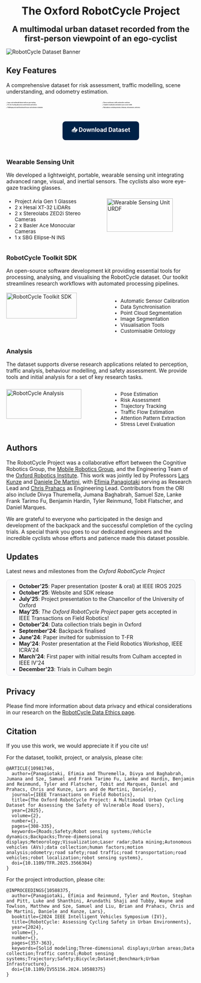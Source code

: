 
<div align="center">

# The Oxford RobotCycle Project

<span style="font-size: 1.5em; font-weight: bold;">A multimodal urban dataset recorded from the first-person viewpoint of an ego-cyclist</span>

</div>


![RobotCycle Dataset Banner](/images/banner.png)

## Key Features

A comprehensive dataset for risk assessment, traffic modelling, scene understanding, and odometry estimation.

<div style="display: grid; grid-template-columns: 1fr 1fr; gap: 0.5rem; margin-top: 1rem;">
<div style="font-size: 0.2em;">

<span style="font-size:0.8em;vertical-align:middle;">✔️</span> **Large-scale multimodal dataset with eye-gaze tracking**

<span style="font-size:0.8em;vertical-align:middle;">✔️</span> **70+ km of cycling data across varied terrains and inclines**

<span style="font-size:0.8em;vertical-align:middle;">✔️</span> **Challenging real-world benchmark for pose and odometry estimation**

</div>
<div style="font-size: 0.2em;">

<span style="font-size:0.8em;vertical-align:middle;">✔️</span> **Diverse road layouts, traffic and weather conditions**

<span style="font-size:0.8em;vertical-align:middle;">✔️</span> **Complete visualisation and analysis open-source toolkit**

<span style="font-size:0.8em;vertical-align:middle;">✔️</span> **Risk analysis correlating attention, behaviour, infrastructure, and stress**

</div>
</div>

<div style="text-align: center; margin: 2rem 0; margin-bottom: 3rem">
<a href="/download" style="display: inline-block; background-color: #002147; color: white; padding: 12px 24px; border-radius: 8px; text-decoration: none; font-weight: bold; font-size: 1.1em; transition: background-color 0.3s ease;" onmouseover="this.style.backgroundColor='#001a38'" onmouseout="this.style.backgroundColor='#002147'">
📥 Download Dataset
</a>
</div>



### Wearable Sensing Unit

We developed a lightweight, portable, wearable sensing unit integrating advanced range, visual, and inertial sensors. The cyclists also wore eye-gaze tracking glasses.

<div style="display: grid; grid-template-columns: 1fr 1fr; gap: 2rem; align-items: center; margin-top: -0.5rem;">
<div style="font-size: 0.95em;">

- Project Aria Gen 1 Glasses
- 2 x Hesai XT-32 LiDARs
- 2 x Stereolabs ZED2i Stereo Cameras
- 2 x Basler Ace Monocular Cameras
- 1 x SBG Ellipse-N INS

</div>
<div>

<img src="images/urdf.png" alt="Wearable Sensing Unit URDF" style="width: 80%; min-width: 220px; height: auto;">

</div>
</div>

### RobotCycle Toolkit SDK

An open-source software development kit providing essential tools for processing, analysing, and visualising the RobotCycle dataset. Our toolkit streamlines research workflows with automated processing pipelines.


<div style="display: grid; grid-template-columns: 1fr 1fr; gap: 2rem; align-items: start; margin-top: 1rem;">
<div>
<img src="images/rc_website.png" alt="RobotCycle Toolkit SDK" style="width: 75%; min-width: 250px; height: auto; margin-top: 0rem;">
</div>
<div style="font-size: 0.95em;">

- Automatic Sensor Calibration
- Data Synchronisation
- Point Cloud Segmentation
- Image Segmentation
- Visualisation Tools
- Customisable Ontology

</div>
</div>

### Analysis

The dataset supports diverse research applications related to perception, traffic analysis, behaviour modelling, and safety assessment. We provide tools and initial analysis for a set of key research tasks.


<div style="display: grid; grid-template-columns: 1fr 1fr; gap: 2rem; align-items: start; margin-top: 1rem;">
<div>
<img src="images/rc_website_3.png" alt="RobotCycle Analysis" style="width: 80%; min-width: 250px; height: auto; margin-top: 0.5rem;">
</div>
<div style="font-size: 0.95em;">

- Pose Estimation
- Risk Assessment
- Trajectory Tracking
- Traffic Flow Estimation
- Attention Pattern Extraction
- Stress Level Evaluation

</div>
</div>


## Authors

The RobotCycle Project was a collaborative effort between the Cognitive Robotics Group, the [Mobile Robotics Group](https://ori-mrg.github.io/), and the Engineering Team of the [Oxford Robotics Institute](https://ori.ox.ac.uk/). This work was jointly led by Professors [Lars Kunze](https://scholar.google.co.uk/citations?user=TLC0azYAAAAJ&hl=en) and [Daniele De Martini](https://scholar.google.com/citations?user=F7QcGh0AAAAJ&hl=en), with [Efimia Panagiotaki](https://efimiap.github.io/) serving as Research Lead and [Chris Prahacs](https://ori.ox.ac.uk/people/chris-prahacs/) as Engineering Lead. Contributors from the ORI also include Divya Thuremella, Jumana Baghabrah, Samuel Sze, Lanke Frank Tarimo Fu, Benjamin Hardin, Tyler Reinmund, Tobit Flatscher, and Daniel Marques. 

We are grateful to everyone who participated in the design and development of the backpack and the successful completion of the cycling trials. A special thank you goes to our dedicated engineers and the incredible cyclists whose efforts and patience made this dataset possible.


## Updates

Latest news and milestones from the *Oxford RobotCycle Project*

<div style="max-height: 290px; overflow-y: auto; border: 1px solid #e5e7eb; border-radius: 8px; padding: 0.5rem 1rem; background: #f9f9fa;">
  <ul style="margin: 0; padding-left: 1.2em;">
    <li><b>October'25</b>: Paper presentation (poster &amp; oral) at IEEE IROS 2025</li>
    <li><b>October'25</b>: Website and SDK release</li>
    <li><b>July'25</b>: Project presentation to the Chancellor of the University of Oxford</li>
    <li><b>May'25</b>: <i>The Oxford RobotCycle Project</i> paper gets accepted in IEEE Transactions on Field Robotics!</li>
    <li><b>October'24</b>: Data collection trials begin in Oxford</li>
    <li><b>September'24</b>: Backpack finalised</li>
    <li><b>June'24</b>: Paper invited for submission to T-FR</li>
    <li><b>May'24</b>: Poster presentation at the Field Robotics Workshop, IEEE ICRA'24</li>
    <li><b>March'24</b>: First paper with initial results from Culham accepted in IEEE IV'24</li>
    <li><b>December'23</b>: Trials in Culham begin</li>
  </ul>
</div>

## Privacy

Please find more information about data privacy and ethical considerations in our research on the [RobotCycle Data Ethics page](https://ori.ox.ac.uk/publications/datasets/robotcycle-ethics/).

## Citation


If you use this work, we would appreciate it if you cite us!

For the dataset, toolkit, project, or analysis, please cite:


```
@ARTICLE{10981746,
  author={Panagiotaki, Efimia and Thuremella, Divya and Baghabrah, Jumana and Sze, Samuel and Frank Tarimo Fu, Lanke and Hardin, Benjamin and Reinmund, Tyler and Flatscher, Tobit and Marques, Daniel and Prahacs, Chris and Kunze, Lars and de Martini, Daniele},
  journal={IEEE Transactions on Field Robotics}, 
  title={The Oxford RobotCycle Project: A Multimodal Urban Cycling Dataset for Assessing the Safety of Vulnerable Road Users}, 
  year={2025},
  volume={2},
  number={},
  pages={308-335},
  keywords={Roads;Safety;Robot sensing systems;Vehicle dynamics;Backpacks;Three-dimensional displays;Meteorology;Visualization;Laser radar;Data mining;Autonomous vehicles (AVs);data collection;human factors;motion analysis;odometry;road safety;road traffic;road transportation;road vehicles;robot localization;robot sensing systems},
  doi={10.1109/TFR.2025.3566304}
}
```

For the project introduction, please cite:

```
@INPROCEEDINGS{10588375,
  author={Panagiotaki, Efimia and Reinmund, Tyler and Mouton, Stephan and Pitt, Luke and Shanthini, Arundathi Shaji and Tubby, Wayne and Towlson, Matthew and Sze, Samuel and Liu, Brian and Prahacs, Chris and De Martini, Daniele and Kunze, Lars},
  booktitle={2024 IEEE Intelligent Vehicles Symposium (IV)}, 
  title={RobotCycle: Assessing Cycling Safety in Urban Environments}, 
  year={2024},
  volume={},
  number={},
  pages={357-363},
  keywords={Solid modeling;Three-dimensional displays;Urban areas;Data collection;Traffic control;Robot sensing systems;Trajectory;Safety;Bicycle;Dataset;Benchmark;Urban Infrastructure},
  doi={10.1109/IV55156.2024.10588375}
}
```
